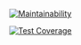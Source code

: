 [![Maintainability](https://api.codeclimate.com/v1/badges/85a3d13c1e9a94e19200/maintainability)](https://codeclimate.com/github/igbominadeveloper/questioner-react/maintainability)

[![Test Coverage](https://api.codeclimate.com/v1/badges/85a3d13c1e9a94e19200/test_coverage)](https://codeclimate.com/github/igbominadeveloper/questioner-react/test_coverage)
